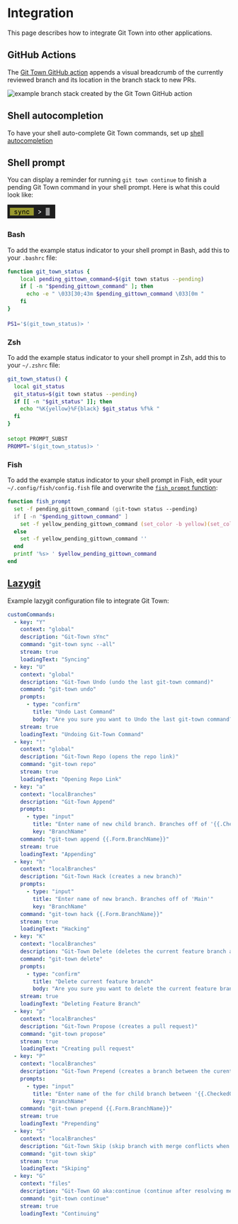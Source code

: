 # Integration

This page describes how to integrate Git Town into other applications.

## GitHub Actions

The
[Git Town GitHub action](https://github.com/marketplace/actions/git-town-github-action)
appends a visual breadcrumb of the currently reviewed branch and its location in
the branch stack to new PRs.

![example branch stack created by the Git Town GitHub action](https://raw.githubusercontent.com/git-town/action/main/docs/example-visualization.png)

## Shell autocompletion

To have your shell auto-complete Git Town commands, set up
[shell autocompletion](commands/completions.md)

## Shell prompt

You can display a reminder for running `git town continue` to finish a pending
Git Town command in your shell prompt. Here is what this could look like:

<img width="108" height="31" src="shell_prompt_example.gif">

### Bash

To add the example status indicator to your shell prompt in Bash, add this to
your `.bashrc` file:

```bash
function git_town_status {
    local pending_gittown_command=$(git town status --pending)
    if [ -n "$pending_gittown_command" ]; then
      echo -e " \033[30;43m $pending_gittown_command \033[0m "
    fi
}

PS1='$(git_town_status)> '
```

### Zsh

To add the example status indicator to your shell prompt in Zsh, add this to
your `~/.zshrc` file:

```zsh
git_town_status() {
  local git_status
  git_status=$(git town status --pending)
  if [[ -n "$git_status" ]]; then
    echo "%K{yellow}%F{black} $git_status %f%k "
  fi
}

setopt PROMPT_SUBST
PROMPT='$(git_town_status)> '
```

### Fish

To add the example status indicator to your shell prompt in Fish, edit your
`~/.config/fish/config.fish` file and overwrite the
[`fish_prompt` function](https://fishshell.com/docs/current/cmds/fish_prompt.html):

```zsh
function fish_prompt
  set -f pending_gittown_command (git-town status --pending)
  if [ -n "$pending_gittown_command" ]
    set -f yellow_pending_gittown_command (set_color -b yellow)(set_color black)(echo " $pending_gittown_command ")(set_color normal)' '
  else
    set -f yellow_pending_gittown_command ''
  end
  printf '%s> ' $yellow_pending_gittown_command
end
```

## [Lazygit](https://github.com/jesseduffield/lazygit)

Example lazygit configuration file to integrate Git Town:

```yml
customCommands:
  - key: "Y"
    context: "global"
    description: "Git-Town sYnc"
    command: "git-town sync --all"
    stream: true
    loadingText: "Syncing"
  - key: "U"
    context: "global"
    description: "Git-Town Undo (undo the last git-town command)"
    command: "git-town undo"
    prompts:
      - type: "confirm"
        title: "Undo Last Command"
        body: "Are you sure you want to Undo the last git-town command?"
    stream: true
    loadingText: "Undoing Git-Town Command"
  - key: "!"
    context: "global"
    description: "Git-Town Repo (opens the repo link)"
    command: "git-town repo"
    stream: true
    loadingText: "Opening Repo Link"
  - key: "a"
    context: "localBranches"
    description: "Git-Town Append"
    prompts:
      - type: "input"
        title: "Enter name of new child branch. Branches off of '{{.CheckedOutBranch.Name}}'"
        key: "BranchName"
    command: "git-town append {{.Form.BranchName}}"
    stream: true
    loadingText: "Appending"
  - key: "h"
    context: "localBranches"
    description: "Git-Town Hack (creates a new branch)"
    prompts:
      - type: "input"
        title: "Enter name of new branch. Branches off of 'Main'"
        key: "BranchName"
    command: "git-town hack {{.Form.BranchName}}"
    stream: true
    loadingText: "Hacking"
  - key: "K"
    context: "localBranches"
    description: "Git-Town Delete (deletes the current feature branch and sYnc)"
    command: "git-town delete"
    prompts:
      - type: "confirm"
        title: "Delete current feature branch"
        body: "Are you sure you want to delete the current feature branch?"
    stream: true
    loadingText: "Deleting Feature Branch"
  - key: "p"
    context: "localBranches"
    description: "Git-Town Propose (creates a pull request)"
    command: "git-town propose"
    stream: true
    loadingText: "Creating pull request"
  - key: "P"
    context: "localBranches"
    description: "Git-Town Prepend (creates a branch between the curent branch and its parent)"
    prompts:
      - type: "input"
        title: "Enter name of the for child branch between '{{.CheckedOutBranch.Name}}' and its parent"
        key: "BranchName"
    command: "git-town prepend {{.Form.BranchName}}"
    stream: true
    loadingText: "Prepending"
  - key: "S"
    context: "localBranches"
    description: "Git-Town Skip (skip branch with merge conflicts when syncing)"
    command: "git-town skip"
    stream: true
    loadingText: "Skiping"
  - key: "G"
    context: "files"
    description: "Git-Town GO aka:continue (continue after resolving merge conflicts)"
    command: "git-town continue"
    stream: true
    loadingText: "Continuing"
```
